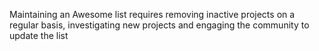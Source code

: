 Maintaining an Awesome list requires removing inactive projects on a regular basis, investigating new projects and engaging the community to update the list
